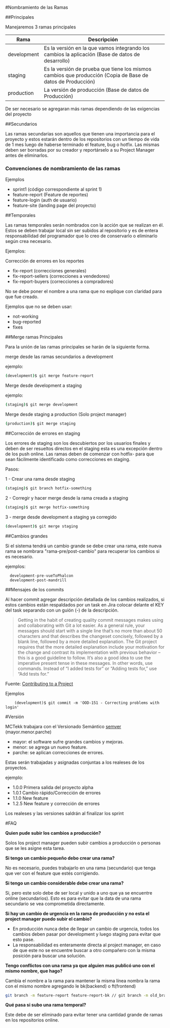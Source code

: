 #Nombramiento de las Ramas

##Principales

Manejaremos 3 ramas principales
<table>
  <thead>
    <tr>
      <th>Rama</th>
      <th>Descripción</th>
    </tr>
  </thead>
  <tbody>
    <tr>
      <td>development</td>
      <td>Es la versión en la que vamos integrando los cambios la aplicación (Base de datos de desarrollo)</td>
    </tr>
    <tr>
      <td>staging</td>
      <td>Es la versión de prueba que tiene los mismos cambios que producción (Copia de Base de datos de Producción)</td>
    </tr>
    <tr>
      <td>production</td>
      <td>La versión de producción (Base de datos de Producción)</td>
    </tr>
   
  </tbody>
</table>

De ser necesario se agregaran más ramas dependiendo de las exigencias del proyecto

##Secundarios

Las ramas secundarias son aquellos que tienen una importancia para el proyecto y estos estarán dentro de los repositorios con un tiempo de vida de 1 mes luego de haberse terminado el feature, bug o hotfix. Las mismas deben ser borradas por su creador y reportárselo a su Project Manager antes de eliminarlos.

### Convenciones de nombramiento de las ramas


Ejemplos
- sprint1 (código correspondiente al sprint 1)
- feature-report (Feature de reportes)
- feature-login (auth de usuario)
- feature-site (landing page del proyecto)

##Temporales

Las ramas temporales serán nombrados con la acción que se realizan en él. Estos se deben trabajar local sin ser subidos al repositorio y es de entera responsabilidad del programador que lo creo de conservarlo o eliminarlo según crea necesario.

Ejemplos:

Corrección de errores en los reportes

- fix-report (correcciones generales)
- fix-report-sellers (correcciones a vendedores)
- fix-report-buyers (correcciones a compradores)

No se debe poner el nombre a una rama que no explique con claridad para que fue creado.

Ejemplos que no se deben usar:

- not-working
- bug-reported
- fixes

##Merge ramas Principales

Para la unión de las ramas principales se harán de la siguiente forma.

merge desde las ramas secundarios a development

ejemplo:
```sh
(development)$ git merge feature-report
```

Merge desde development a staging

ejemplo:
```sh
(staging)$ git merge development
```
Merge desde staging a production (Solo project manager)
```sh
(production)$ git merge staging
```

##Corrección de errores en staging

Los errores de staging son los descubiertos por los usuarios finales y deben de ser resueltos directos en el staging esta es una excepción dentro de los push online. Las ramas deben de comenzar con hotfix- para que sean fácilmente identificado como correcciones en staging.

Pasos:

1 - Crear una rama desde staging

```sh
(staging)$ git branch hotfix-something
```

2 -  Corregir y hacer merge desde la rama creada a staging

```sh
(staging)$ git merge hotfix-something
```

3 - merge desde development a staging ya corregido

```sh
(development)$ git merge staging 
```

##Cambios grandes

Si el sistema tendrá un cambio grande se debe crear una rama, este nueva rama se nombrara "rama-pre/post-cambio" para recuperar los cambios si es necesario.

ejemplos:
```
  development-pre-vueToPhalcon
  development-post-mandrill
```

##Mensajes de los commits

Al hacer commit agregar descripción detallada de los cambios realizados, si estos cambios están respaldados por un task en Jira colocar delante el KEY del task separando con un guión (-) de la descripción.

>Getting in the habit of creating quality commit messages makes using and collaborating with Git a lot easier. As a general rule, your messages should start with a single line that’s no more than about 50 characters and that describes the changeset concisely, followed by a blank line, followed by a more detailed explanation. The Git project requires that the more detailed explanation include your motivation for the change and contrast its implementation with previous behavior – this is a good guideline to follow. It’s also a good idea to use the imperative present tense in these messages. In other words, use commands. Instead of “I added tests for” or “Adding tests for,” use “Add tests for.” 

Fuente: [Contributing to a Project](https://git-scm.com/book/ch5-2.html)

Ejemplos

```
	(development)$ git commit -m 'OOD-151 - Correcting problems with login'
```

#Versión

MCTekk trabajara con el Versionado Semántico [semver](http://semver.org/lang/es/) (mayor.menor.parche)

- mayor: el software sufre grandes cambios y mejoras.
- menor: se agrega un nuevo feature.
- parche: se aplican correcciones de errores.

Estas serán trabajadas y asignadas conjuntas a los realeses de los proyectos.

ejemplo:
- 1.0.0 Primera salida del proyecto alpha
- 1.0.1 Cambio rápido/Corrección de errores
- 1.1.0 New feature
- 1.2.5 New feature y corrección de errores

Los realeses y las versiones saldrán al finalizar los sprint

#FAQ

**Quien pude subir los cambios a producción?**

Solos los project manager pueden subir cambios a producción o personas que se les asigne esta tarea. 

**Si tengo un cambio pequeño debo crear una rama?**

No es necesario, puedes trabajarlo en una rama (secundario) que tenga que ver con el feature que estés corrigiendo.

**Si tengo un cambio considerable debe crear una rama?**

Si, pero este solo debe de ser local y unido a uno que ya se encuentre online (secundarios). Esto es para evitar que la data de una rama secundario se vea comprometida directamente.

**Si hay un cambio de urgencia en la rama de producción y no esta el project manager puedo subir el cambio?**

- En producción nunca debe de llegar un cambio de urgencia, todos los cambios deben pasar por development y luego staging para evitar que esto pase.
- La responsabilidad es enteramente directa al project manager, en caso de que este no se encuentre buscar a otro compañero con la misma posición para buscar una solución.

**Tengo conflictos con una rama ya que alguien mas publicó uno con el mismo nombre, que hago?**

Cambia el nombre a la rama para mantener la misma línea nombra la rama con el mismo nombre agregando le bk(backend) o ft(frontend)

```sh
git branch -m feature-report feature-report-bk // git branch -m old_branch new_branch
```

**Qué pasa si subo una rama temporal?**

Este debe de ser eliminado para evitar tener una cantidad grande de ramas en los repositorios online.
